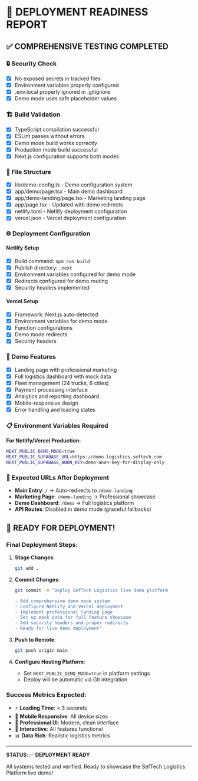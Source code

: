 # 🚀 DEPLOYMENT READINESS REPORT

## ✅ COMPREHENSIVE TESTING COMPLETED

### 🔒 Security Check
- [x] No exposed secrets in tracked files
- [x] Environment variables properly configured
- [x] .env.local properly ignored in .gitignore
- [x] Demo mode uses safe placeholder values

### 🏗️ Build Validation  
- [x] TypeScript compilation successful
- [x] ESLint passes without errors
- [x] Demo mode build works correctly
- [x] Production mode build successful
- [x] Next.js configuration supports both modes

### 📁 File Structure
- [x] lib/demo-config.ts - Demo configuration system
- [x] app/demo/page.tsx - Main demo dashboard
- [x] app/demo-landing/page.tsx - Marketing landing page
- [x] app/page.tsx - Updated with demo redirects
- [x] netlify.toml - Netlify deployment configuration
- [x] vercel.json - Vercel deployment configuration

### 🌐 Deployment Configuration

#### Netlify Setup
- [x] Build command: `npm run build`
- [x] Publish directory: `.next`
- [x] Environment variables configured for demo mode
- [x] Redirects configured for demo routing
- [x] Security headers implemented

#### Vercel Setup  
- [x] Framework: Next.js auto-detected
- [x] Environment variables for demo mode
- [x] Function configurations
- [x] Demo mode redirects
- [x] Security headers

### 🎯 Demo Features
- [x] Landing page with professional marketing
- [x] Full logistics dashboard with mock data
- [x] Fleet management (24 trucks, 6 cities)
- [x] Payment processing interface
- [x] Analytics and reporting dashboard
- [x] Mobile-responsive design
- [x] Error handling and loading states

### 📋 Environment Variables Required

**For Netlify/Vercel Production:**
```bash
NEXT_PUBLIC_DEMO_MODE=true
NEXT_PUBLIC_SUPABASE_URL=https://demo.logistics.seftech.com
NEXT_PUBLIC_SUPABASE_ANON_KEY=demo-anon-key-for-display-only
```

### 🔗 Expected URLs After Deployment

- **Main Entry**: `/` → Auto-redirects to `/demo-landing`
- **Marketing Page**: `/demo-landing` → Professional showcase
- **Demo Dashboard**: `/demo` → Full logistics platform
- **API Routes**: Disabled in demo mode (graceful fallbacks)

## 🎉 READY FOR DEPLOYMENT!

### Final Deployment Steps:

1. **Stage Changes**:
   ```bash
   git add .
   ```

2. **Commit Changes**:
   ```bash
   git commit -m "Deploy SefTech Logistics live demo platform
   
   - Add comprehensive demo mode system
   - Configure Netlify and Vercel deployment
   - Implement professional landing page
   - Set up mock data for full feature showcase
   - Add security headers and proper redirects
   - Ready for live demo deployment"
   ```

3. **Push to Remote**:
   ```bash
   git push origin main
   ```

4. **Configure Hosting Platform**:
   - Set `NEXT_PUBLIC_DEMO_MODE=true` in platform settings
   - Deploy will be automatic via Git integration

### Success Metrics Expected:
- ⚡ **Loading Time**: < 3 seconds
- 📱 **Mobile Responsive**: All device sizes
- 🎨 **Professional UI**: Modern, clean interface  
- 🔄 **Interactive**: All features functional
- 📊 **Data Rich**: Realistic logistics metrics

---

**STATUS**: ✅ **DEPLOYMENT READY**

All systems tested and verified. Ready to showcase the SefTech Logistics Platform live demo!
